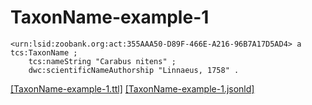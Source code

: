 # TaxonName-example-1

```turtle
<urn:lsid:zoobank.org:act:355AAA50-D89F-466E-A216-96B7A17D5AD4> a tcs:TaxonName ;
    tcs:nameString "Carabus nitens" ;
    dwc:scientificNameAuthorship "Linnaeus, 1758" .
```

[&lsqb;TaxonName-example-1.ttl&rsqb;](https://github.com/tdwg/tcs2/blob/master/examples/TaxonName-example-1.ttl)&nbsp;[&lsqb;TaxonName-example-1.jsonld&rsqb;](https://github.com/tdwg/tcs2/blob/master/examples/TaxonName-example-1.jsonld)

